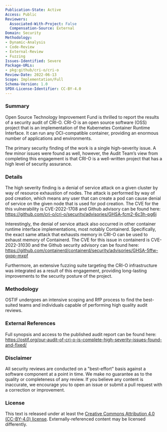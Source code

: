 ```yaml
---
Publication-State: Active
Access: Public
Reviewers:
  Associated-With-Project: False
  Compensation-Source: External
Domain: Security
Methodology:
- Dynamic-Analysis
- Code-Review
- External-Review
- Fuzzing
Issues-Identified: Severe
Package-URLs:
- pkg:github/cri-o/cri-o
Review-Date: 2022-06-13
Scope: Implementation/Full
Schema-Version: 1.0
SPDX-License-Identifier: CC-BY-4.0
---
```


### Summary

Open Source Technology Improvement Fund is thrilled to report the results of a security audit of CRI-O. CRI-O is an open source software (OSS) project that is an implementation of the Kubernetes Container Runtime Interface. It can run any OCI-compatible container, providing an enormous number of applications and environments. 

The primary security finding of the work is a single high-severity issue. A few minor issues were found as well, however, the Audit Team’s view from completing this engagement is that CRI-O is a well-written project that has a high level of security assurance.

### Details

The high severity finding is a denial of service attack on a given cluster by way of resource exhaustion of nodes. The attack is performed by way of pod creation, which means any user that can create a pod can cause denial of service on the given node that is used for pod creation. The CVE for the this vulnerability is CVE-2022-1708 and Github advisory can be found here: https://github.com/cri-o/cri-o/security/advisories/GHSA-fcm2-6c3h-pg6j

Interestingly, the denial of service attack also occurred in other container runtime interface implementations, most notably Containerd. Specifically, the exact same attack that exhausts memory in CRI-O can be used to exhaust memory of Containerd. The CVE for this issue in containerd is CVE-2022-31030 and the Github security advisory can be found here: https://github.com/containerd/containerd/security/advisories/GHSA-5ffw-gxpp-mxpf 

Furthermore, an extensive fuzzing suite targeting the CRI-O infrastructure was integrated as a result of this engagement, providing long-lasting improvements to the security posture of the project.

### Methodology

OSTIF undergoes an intensive scoping and RfP process to find the best-suited teams and individuals capable of performing high quality audit reviews.

### External References

Full synopsis and access to the published audit report can be found here: https://ostif.org/our-audit-of-cri-o-is-complete-high-severity-issues-found-and-fixed/

### Disclaimer

All security reviews are conducted on a "best-effort" basis against a software
component at a point in time. We make no guarantee as to the quality or completeness
of any review. If you believe any content is inaccurate, we encourage you to open
an issue or submit a pull request with a correction or improvement.

### License

This text is released under at least the
[Creative Commons Attribution 4.0 (CC-BY-4.0) license](https://creativecommons.org/licenses/by/4.0/legalcode.txt).
Externally-referenced content may be licensed differently.
